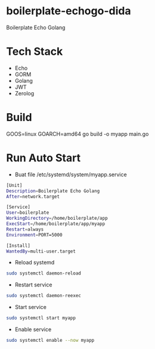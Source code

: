 # boilerplate-echogo-dida
Boilerplate Echo Golang

# Tech Stack
- Echo
- GORM
- Golang
- JWT
- Zerolog

# Build
GOOS=linux GOARCH=amd64 go build -o myapp main.go

# Run Auto Start
- Buat file /etc/systemd/system/myapp.service
```bash
[Unit]
Description=Boilerplate Echo Golang
After=network.target

[Service]
User=boilerplate
WorkingDirectory=/home/boilerplate/app
ExecStart=/home/boilerplate/app/myapp
Restart=always
Environment=PORT=5000

[Install]
WantedBy=multi-user.target
```

- Reload systemd
```bash
sudo systemctl daemon-reload
```

- Restart service
```bash
sudo systemctl daemon-reexec
```

- Start service
```bash
sudo systemctl start myapp
```

- Enable service
```bash
sudo systemctl enable --now myapp
```
